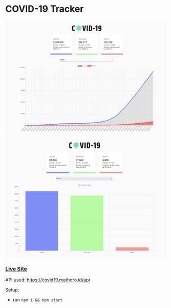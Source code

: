 # COVID-19 Tracker

<img src="img/global.png">
<img src="img/country.png">

### [Live Site](https://weilyu-covid-19-tracker.now.sh/)

API used: https://covid19.mathdro.id/api

Setup:

-   run `npm i && npm start`
